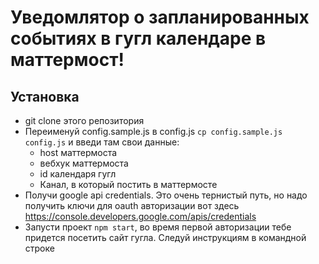 # Уведомлятор о запланированных событиях в гугл календаре в маттермост!

## Установка

* git clone этого репозитория
* Переименуй config.sample.js в config.js `cp config.sample.js config.js` и введи там свои данные:
    * host маттермоста
    * вебхук маттермоста
    * id календаря гугл
    * Канал, в который постить в маттермосте
* Получи google api credentials. Это очень тернистый путь, но надо получить ключи для oauth авторизации вот здесь https://console.developers.google.com/apis/credentials
* Запусти проект `npm start`, во время первой авторизации тебе придется посетить сайт гугла. Следуй инструкциям в командной строке
